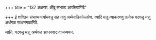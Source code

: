 +++
title = "137 अक्षरशः ऒंदु संभाव्य आय्कॆयागिदॆ"

+++
ई शक्तिय संभाव्य पर्यायवन्नु सह नावु अर्थमाडिकॊळ्ळोण. व्यादि मत्तु व्याकरणवु प्रत्येक पदगळु मत्तु अर्थगळ साधनगळागिवॆ.

जाति, पदगळु मत्तु अर्थगळ साधनवाद वाजप्ययन.

